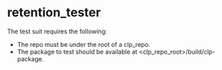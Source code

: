 # retention_tester

The test suit requires the following:
- The repo must be under the root of a clp_repo.
- The package to test should be available at <clp_repo_root>/build/clp-package.